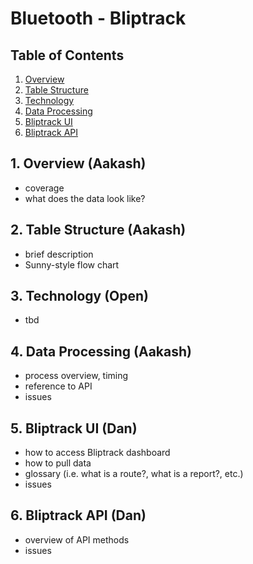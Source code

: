 # Bluetooth - Bliptrack

## Table of Contents
1. [Overview](#1-overview)
2. [Table Structure](#2-table-structure)
3. [Technology](#3-technology)
4. [Data Processing](#4-data-processing)
5. [Bliptrack UI](#5-bliptrack-ui)
6. [Bliptrack API](#6-bliptrack-api)

## 1. Overview (Aakash)
- coverage
- what does the data look like?

## 2. Table Structure (Aakash)
- brief description
- Sunny-style flow chart

## 3. Technology (Open)
- tbd

## 4. Data Processing (Aakash)
- process overview, timing
- reference to API
- issues

## 5. Bliptrack UI (Dan)
- how to access Bliptrack dashboard
- how to pull data
- glossary (i.e. what is a route?, what is a report?, etc.)
- issues

## 6. Bliptrack API (Dan)
- overview of API methods
- issues
